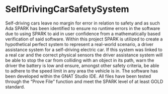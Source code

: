 # SelfDrivingCarSafetySystem

Self-driving cars leave no margin for error in relation to safety and as 
such Ada SPARK has been identified to ensure no runtime errors in the software due to using SPARK to aid in user confidence from a mathematically 
based verification of said software. Within this project SPARK is utilized to 
create a hypothetical perfect system to represent a real-world scenario, a driver 
assistance system for a self-driving electric car. If this system was linked to a 
real car and the correct physical sensors the driver assistance system will be 
able to stop the car from colliding with an object in its path, warn the driver the 
battery is low and ensure, amongst other safety criteria, be able to adhere to the 
speed limit in any area the vehicle is in. The software has been developed within the GNAT Studio IDE. All files have been tested through the “Prove File”
function and meet the SPARK level of at least GOLD standard.
